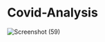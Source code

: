 # Covid-Analysis
![Screenshot (59)](https://user-images.githubusercontent.com/84630559/177010676-81ba3dfa-e446-41f9-a15c-108ffefbaa7a.png)
